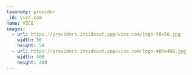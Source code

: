 ```yaml
---
taxonomy: provider
_id: vice.com
name: VICE
images:
  - url: https://providers.insideout.app/vice.com/logo-50x50.jpg
    width: 50
    height: 50
  - url: https://providers.insideout.app/vice.com/logo-400x400.jpg
    width: 400
    height: 400
---
```

